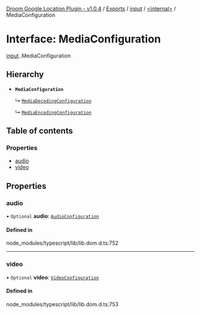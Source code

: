 [Droom Google Location Plugin - v1.0.4](../README.md) / [Exports](../modules.md) / [input](../modules/input.md) / [<internal\>](../modules/input._internal_.md) / MediaConfiguration

# Interface: MediaConfiguration

[input](../modules/input.md).[<internal>](../modules/input._internal_.md).MediaConfiguration

## Hierarchy

- **`MediaConfiguration`**

  ↳ [`MediaDecodingConfiguration`](input._internal_.MediaDecodingConfiguration.md)

  ↳ [`MediaEncodingConfiguration`](input._internal_.MediaEncodingConfiguration.md)

## Table of contents

### Properties

- [audio](input._internal_.MediaConfiguration.md#audio)
- [video](input._internal_.MediaConfiguration.md#video)

## Properties

### audio

• `Optional` **audio**: [`AudioConfiguration`](input._internal_.AudioConfiguration.md)

#### Defined in

node_modules/typescript/lib/lib.dom.d.ts:752

___

### video

• `Optional` **video**: [`VideoConfiguration`](input._internal_.VideoConfiguration.md)

#### Defined in

node_modules/typescript/lib/lib.dom.d.ts:753
